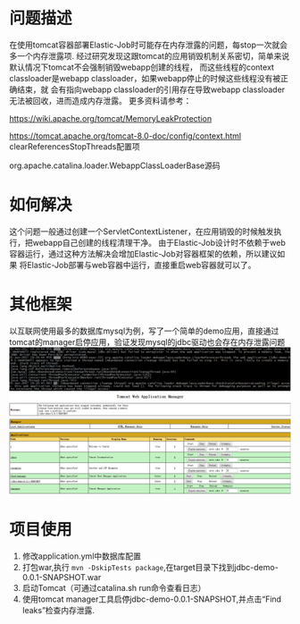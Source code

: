 # 问题描述
在使用tomcat容器部署Elastic-Job时可能存在内存泄露的问题，每stop一次就会多一个内存泄露项.
经过研究发现这跟tomcat的应用销毁机制关系密切，简单来说默认情况下tomcat不会强制销毁webapp创建的线程，
而这些线程的context classloader是webapp classloader，如果webapp停止的时候这些线程没有被正确结束，就
会有指向webapp classloader的引用存在导致webapp classloader无法被回收，进而造成内存泄露。
更多资料请参考：

https://wiki.apache.org/tomcat/MemoryLeakProtection

https://tomcat.apache.org/tomcat-8.0-doc/config/context.html clearReferencesStopThreads配置项

org.apache.catalina.loader.WebappClassLoaderBase源码

# 如何解决
这个问题一般通过创建一个ServletContextListener，在应用销毁的时候触发执行，把webapp自己创建的线程清理干净。
由于Elastic-Job设计时不依赖于web容器运行，通过这种方法解决会增加Elastic-Job对容器框架的依赖，所以建议如果
将Elastic-Job部署与web容器中运行，直接重启web容器就可以了。

# 其他框架
以互联网使用最多的数据库mysql为例，写了一个简单的demo应用，直接通过tomcat的manager启停应用，验证发现mysql的jdbc驱动也会存在内存泄露问题
![其他框架](doc/pics/log-info.png)
![其他框架](doc/pics/gui-info.png)

# 项目使用
1. 修改application.yml中数据库配置
1. 打包war,执行 `mvn -DskipTests package`,在target目录下找到jdbc-demo-0.0.1-SNAPSHOT.war
1. 启动Tomcat（可通过catalina.sh run命令查看日志）
1. 使用tomcat manager工具启停jdbc-demo-0.0.1-SNAPSHOT,并点击“Find leaks”检查内存泄露.
